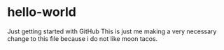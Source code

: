 # hello-world
Just getting started with GitHub
This is just me making a very necessary change to this file because i do not like moon tacos.
